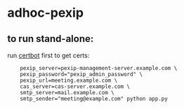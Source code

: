 # adhoc-pexip

## to run stand-alone:
run [certbot](https://certbot.eff.org/) first to get certs:
```
	pexip_server=pexip-management-server.example.com \
	pexip_password="pexip_admin_password" \
	pexip_url=meeting.example.com \
	cas_server=cas-server.example.com \
	smtp_server=mail.example.com \
	smtp_sender="meeting@example.com" python app.py
```
